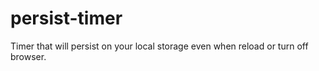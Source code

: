 # persist-timer
Timer that will persist on your local storage even when reload or turn off browser.
